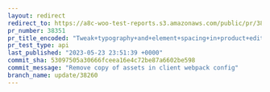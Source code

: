 ```yaml
---
layout: redirect
redirect_to: https://a8c-woo-test-reports.s3.amazonaws.com/public/pr/38351/api/index.html
pr_number: 38351
pr_title_encoded: "Tweak+typography+and+element+spacing+in+product+editor"
pr_test_type: api
last_published: "2023-05-23 23:51:39 +0000"
commit_sha: 53097505a30666fceea16e4c72be87a6602be598
commit_message: "Remove copy of assets in client webpack config"
branch_name: update/38260
---
```

